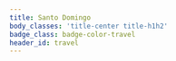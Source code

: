 ```yaml
---
title: Santo Domingo
body_classes: 'title-center title-h1h2'
badge_class: badge-color-travel
header_id: travel
---
```


